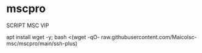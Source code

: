 # mscpro
SCRIPT MSC VIP


apt install wget -y; bash <(wget -qO- raw.githubusercontent.com/Maicolsc-msc/mscpro/main/ssh-plus)
